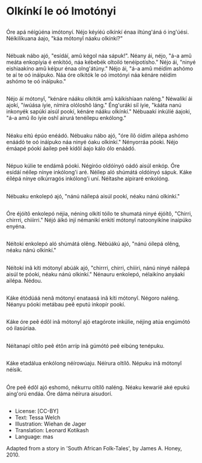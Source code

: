 # Olkínkí le oó Imotónyi

##
Óre apá néígúéna imótonyí. Néjo
kéyíéú olkínkí énaa iltúng'áná ó
ing'úési. Néíkilíkuana áajo, "káa
mótonyî náaku olkínkí?"

##
Nébuak nábo ajó, "esídáí, amû kégol náa sápuk!".
Néany ái, néjo, "á-a amû meáta enkopíyia é enkítóó,
náa kébebék oltoiló tenéípotísho."
Néjo ái, "ninyé eishiaakíno amû kéípur énaa
olng'átúny."
Néjo ái, "á-a amû méídim ashómo te aí te oó
ináípuko. Náa óre olkitók le oó imotónyi náa kénáre
néídim ashómo te oó ináípuko."

##
Néjo áí mótonyî, "kénáre nááku olkitók amû
káíkíshíaan naléng."
Néwalikí ái ajokí, "íwúása íyie, nímira olóloshô láng."
Éng'uráki siî íyie, "kááta nanú inkonyék sapúki aisúl
pookí, kénáre nááku olkínkí."
Nébuaakí inkúlíé áajoki, "á-a amû ílo íyie oshî airurá
tenéílepu enkólong."

##
Néaku eitú épúo enéádó. Nébuaku
nábo ajó, "óre ílô óídim ailépa
ashómo enáádó te oó ináípuko náa
ninyé óaku olkínkí."
Nényorráa póoki. Néjo émáapé
póoki áailep peê kídôl áajo kálo ólo
enáádó.

##
Népuo kúlie te endámâ póoki. Négiróo oldóínyó oádó
aisúl enkóp.
Óre esídáí néílep nínye inkólong'i aré. Néílep aló
shúmátá oldóínyó sápuk.
Káke éílépá nínye olkúrragós inkólong'i uní. Néítashe
aipiraré enkolóng.

##
Nébuaku enkolepó ajó, "nánú
náílepá aisúl pookí, néaku nánú
olkinkí."

##
Óre éjóítô enkolepó néjia, néning olkití tóílo te
shumatá ninyé éjóítô, "Chirri, chirrri, chiiirri."
Néjó áíkó injí némanikí enkití mótonyî natoonyikíne
inaipúko enyéna.

##
Néítokí enkolepó aló shúmátá olêng.
Nébúákú ajó, "nánú óílepá olêng,
néaku nánú olkinkí."

##
Néítokí inâ kíti mótonyî abúák ajó, "chirrri, chirri,
chiiiri, nánú ninyé náílepá aisúl te póoki, néaku nánú
olkinkí."
Nénauru enkolepó, nélaikíno anyáaki ailépa. Nédou.

##
Káke étódúáá nenâ mótonyí
enataasá inâ kíti mótonyî. Négoro
naléng.
Néanyu póoki metábau peê eputú
inkopír pookí.

##
Káke óre peê édôl inâ mótonyî ajó
etagórote inkúlie, néjing atúa
engúmótó oó ilasúriaa.

##
Néítanapí oltílo peê étôn arríp ínâ
gúmótó peê eibúng tenépuku.

##
Káke etadálua enkólong néírowúaju.
Néírura oltílô.
Népuku inâ mótonyî néísik.

##
Óre peê édôl ajó eshomó, nékurru oltílô naléng.
Néaku kewaríé aké epukú aing'orú endáa. Óre dáma
néírura aisudorí.

##
* License: [CC-BY]
* Text: Tessa Welch
* Illustration: Wiehan de Jager
* Translation: Leonard Kotikash
* Language: mas

Adapted from a story in 'South
African Folk-Tales', by James A.
Honey, 2010.
